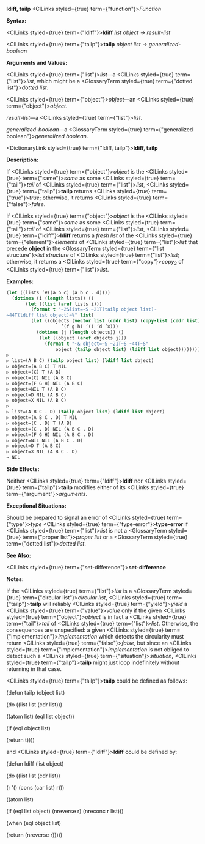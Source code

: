 **ldiff, tailp** <ClLinks styled={true} term={"function"}><i>Function</i></ClLinks> 



**Syntax:** 



<ClLinks styled={true} term={"ldiff"}><b>ldiff</b></ClLinks> *list object → result-list* 



<ClLinks styled={true} term={"tailp"}><b>tailp</b></ClLinks> *object list → generalized-boolean* 



**Arguments and Values:** 



<ClLinks styled={true} term={"list"}><i>list</i></ClLinks>—a <ClLinks styled={true} term={"list"}><i>list</i></ClLinks>, which might be a <GlossaryTerm styled={true} term={"dotted list"}><i>dotted list</i></GlossaryTerm>. 



<ClLinks styled={true} term={"object"}><i>object</i></ClLinks>—an <ClLinks styled={true} term={"object"}><i>object</i></ClLinks>. 



*result-list*—a <ClLinks styled={true} term={"list"}><i>list</i></ClLinks>. 



*generalized-boolean*—a <GlossaryTerm styled={true} term={"generalized boolean"}><i>generalized boolean</i></GlossaryTerm>. 







 



 



<DictionaryLink styled={true} term={"ldiff, tailp"}><b>ldiff, tailp</b></DictionaryLink> 



**Description:** 



If <ClLinks styled={true} term={"object"}><i>object</i></ClLinks> is the <ClLinks styled={true} term={"same"}><i>same</i></ClLinks> as some <ClLinks styled={true} term={"tail"}><i>tail</i></ClLinks> of <ClLinks styled={true} term={"list"}><i>list</i></ClLinks>, <ClLinks styled={true} term={"tailp"}><b>tailp</b></ClLinks> returns <ClLinks styled={true} term={"true"}><i>true</i></ClLinks>; otherwise, it returns <ClLinks styled={true} term={"false"}><i>false</i></ClLinks>. 



If <ClLinks styled={true} term={"object"}><i>object</i></ClLinks> is the <ClLinks styled={true} term={"same"}><i>same</i></ClLinks> as some <ClLinks styled={true} term={"tail"}><i>tail</i></ClLinks> of <ClLinks styled={true} term={"list"}><i>list</i></ClLinks>, <ClLinks styled={true} term={"ldiff"}><b>ldiff</b></ClLinks> returns a *fresh list* of the <ClLinks styled={true} term={"element"}><i>elements</i></ClLinks> of <ClLinks styled={true} term={"list"}><i>list</i></ClLinks> that precede **object** in the <GlossaryTerm styled={true} term={"list structure"}><i>list structure</i></GlossaryTerm> of <ClLinks styled={true} term={"list"}><i>list</i></ClLinks>; otherwise, it returns a <ClLinks styled={true} term={"copy"}><i>copy</i></ClLinks><sub>2</sub> of <ClLinks styled={true} term={"list"}><i>list</i></ClLinks>. 



**Examples:**
```lisp
(let ((lists ’#((a b c) (a b c . d)))) 
  (dotimes (i (length lists)) () 
	   (let ((list (aref lists i))) 
	     (format t "~2&list=~S ~21T(tailp object list)~ 
~44T(ldiff list object)~%" list) 
	     (let ((objects (vector list (cddr list) (copy-list (cddr list)) 
				    ’(f g h) ’() ’d ’x))) 
	       (dotimes (j (length objects)) () 
			(let ((object (aref objects j))) 
			  (format t "~& object=~S ~21T~S ~44T~S" 
				  object (tailp object list) (ldiff list object)))))))) 
▷ 
▷ list=(A B C) (tailp object list) (ldiff list object) 
▷ object=(A B C) T NIL 
▷ object=(C) T (A B) 
▷ object=(C) NIL (A B C) 
▷ object=(F G H) NIL (A B C) 
▷ object=NIL T (A B C) 
▷ object=D NIL (A B C) 
▷ object=X NIL (A B C) 
▷ 
▷ list=(A B C . D) (tailp object list) (ldiff list object) 
▷ object=(A B C . D) T NIL 
▷ object=(C . D) T (A B) 
▷ object=(C . D) NIL (A B C . D) 
▷ object=(F G H) NIL (A B C . D) 
▷ object=NIL NIL (A B C . D) 
▷ object=D T (A B C) 
▷ object=X NIL (A B C . D) 
→ NIL 
```
**Side Effects:** 



Neither <ClLinks styled={true} term={"ldiff"}><b>ldiff</b></ClLinks> nor <ClLinks styled={true} term={"tailp"}><b>tailp</b></ClLinks> modifies either of its <ClLinks styled={true} term={"argument"}><i>arguments</i></ClLinks>. 



**Exceptional Situations:** 



Should be prepared to signal an error of <ClLinks styled={true} term={"type"}><i>type</i></ClLinks> <ClLinks styled={true} term={"type-error"}><b>type-error</b></ClLinks> if <ClLinks styled={true} term={"list"}><i>list</i></ClLinks> is not a <GlossaryTerm styled={true} term={"proper list"}><i>proper list</i></GlossaryTerm> or a <GlossaryTerm styled={true} term={"dotted list"}><i>dotted list</i></GlossaryTerm>. 



 



 



**See Also:** 



<ClLinks styled={true} term={"set-difference"}><b>set-difference</b></ClLinks> 



**Notes:** 



If the <ClLinks styled={true} term={"list"}><i>list</i></ClLinks> is a <GlossaryTerm styled={true} term={"circular list"}><i>circular list</i></GlossaryTerm>, <ClLinks styled={true} term={"tailp"}><b>tailp</b></ClLinks> will reliably <ClLinks styled={true} term={"yield"}><i>yield</i></ClLinks> a <ClLinks styled={true} term={"value"}><i>value</i></ClLinks> only if the given <ClLinks styled={true} term={"object"}><i>object</i></ClLinks> is in fact a <ClLinks styled={true} term={"tail"}><i>tail</i></ClLinks> of <ClLinks styled={true} term={"list"}><i>list</i></ClLinks>. Otherwise, the consequences are unspecified: a given <ClLinks styled={true} term={"implementation"}><i>implementation</i></ClLinks> which detects the circularity must return <ClLinks styled={true} term={"false"}><i>false</i></ClLinks>, but since an <ClLinks styled={true} term={"implementation"}><i>implementation</i></ClLinks> is not obliged to detect such a <ClLinks styled={true} term={"situation"}><i>situation</i></ClLinks>, <ClLinks styled={true} term={"tailp"}><b>tailp</b></ClLinks> might just loop indefinitely without returning in that case. 



<ClLinks styled={true} term={"tailp"}><b>tailp</b></ClLinks> could be defined as follows: 



(defun tailp (object list) 



(do ((list list (cdr list))) 



((atom list) (eql list object)) 



(if (eql object list) 



(return t)))) 



and <ClLinks styled={true} term={"ldiff"}><b>ldiff</b></ClLinks> could be defined by: 



(defun ldiff (list object) 



(do ((list list (cdr list)) 



(r ’() (cons (car list) r))) 



((atom list) 



(if (eql list object) (nreverse r) (nreconc r list))) 



(when (eql object list) 



(return (nreverse r))))) 



